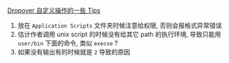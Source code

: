 [Dropover 自定义操作的一些 Tips](https://github.com/bxb100/blog/issues/8)

1. 放在 `Application Scripts` 文件夹时候注意给权限, 否则会报格式异常错误
2. 估计作者调用 unix script 的时候没有给其它 path 的执行环境, 导致只能用 `user/bin` 下面的命令, 类似 `execve` ?
3. 如果没有输出有的时候就是 `2` 导致的原因